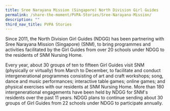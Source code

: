 ```yaml
---
title: Sree Narayana Mission (Singapore) North Division Girl Guides
permalink: /share-the-moment/PVPA-Stories/Sree-Narayana-Mission/
description: ""
third_nav_title: PVPA Stories
---
```

Since 2011, the North Division Girl Guides (NDGG) has been partnering with Sree Narayana Mission (Singapore) (SNM), to bring programmes and activities facilitated by the Girl Guides from over 20 schools under NDGG to the residents of SNM Nursing Home.

Every year, about 30 groups of ten to fifteen Girl Guides visit SNM (physically or virtually) from March to December, to facilitate and conduct intergenerational programmes consisting of art and craft workshops; song, dance and music performances; interactive table games; online games; and physical exercises with our residents at SNM Nursing Home. More than 180 intergenerational engagements have been held by NDGG for SNM's residents over the past 11 years. NDGG plans to continue sending about 30 groups of Girl Guides from 22 schools under NDGG to participate annually.